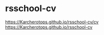 # rsschool-cv
https://Karcherotops.github.io/rsschool-cv/cv
https://Karcherotops.github.io/rsschool-cv
